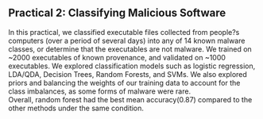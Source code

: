## Practical 2: Classifying Malicious Software

In this practical, we classified executable files collected from people?s computers (over a period of several days) into any of 14 known malware classes, or determine that the executables are not malware. We trained on ~2000 executables of known provenance, and validated on ~1000 executables. We explored classification models such as logistic regression, LDA/QDA, Decision Trees, Random Forests, and SVMs. We also explored priors and balancing the weights of our training data to account for the class imbalances, as some forms of malware were rare.   
Overall, random forest had the best mean accuracy(0.87) compared to the other methods under the same condition.
